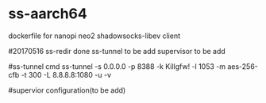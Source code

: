 # ss-aarch64

dockerfile  for nanopi neo2 shadowsocks-libev client

#20170516
ss-redir done
ss-tunnel to be add
supervisor to be add


#ss-tunnel cmd
ss-tunnel -s 0.0.0.0 -p 8388 -k Killgfw! -l 1053 -m aes-256-cfb -t 300 -L 8.8.8.8:1080 -u -v

#supervior configuration(to be add)

#
